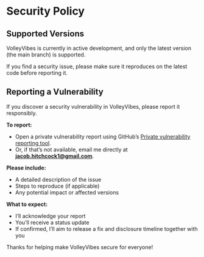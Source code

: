 # Security Policy

## Supported Versions

VolleyVibes is currently in active development, and only the latest version (the main branch) is supported.

If you find a security issue, please make sure it reproduces on the latest code before reporting it.

## Reporting a Vulnerability

If you discover a security vulnerability in VolleyVibes, please report it responsibly.

**To report:**
- Open a private vulnerability report using GitHub’s [Private vulnerability reporting tool](https://github.com/jacob-hitchcock/VolleyVibes/security/advisories).
- Or, if that’s not available, email me directly at **jacob.hitchcock1@gmail.com**.

**Please include:**
- A detailed description of the issue
- Steps to reproduce (if applicable)
- Any potential impact or affected versions

**What to expect:**
- I’ll acknowledge your report
- You’ll receive a status update
- If confirmed, I’ll aim to release a fix and disclosure timeline together with you

Thanks for helping make VolleyVibes secure for everyone!


